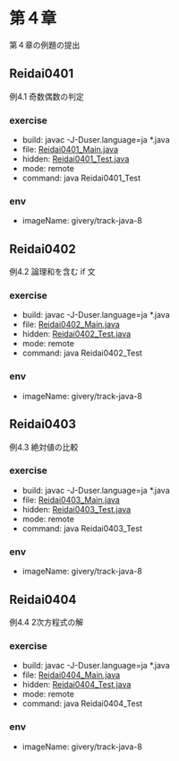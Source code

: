 # 第４章
第４章の例題の提出

## Reidai0401

例4.1 奇数偶数の判定


### exercise

- build: javac -J-Duser.language=ja *.java
- file: [Reidai0401_Main.java](./chapter4/Reidai0401_Main_debug.java)
- hidden: [Reidai0401_Test.java](./chapter4/Reidai0401_Test.java)
- mode: remote
- command: java Reidai0401_Test

### env

- imageName: givery/track-java-8


## Reidai0402

例4.2 論理和を含む if 文


### exercise

- build: javac -J-Duser.language=ja *.java
- file: [Reidai0402_Main.java](./chapter4/Reidai0402_Main_debug.java)
- hidden: [Reidai0402_Test.java](./chapter4/Reidai0402_Test.java)
- mode: remote
- command: java Reidai0402_Test

### env

- imageName: givery/track-java-8


## Reidai0403

例4.3 絶対値の比較


### exercise

- build: javac -J-Duser.language=ja *.java
- file: [Reidai0403_Main.java](./chapter4/Reidai0403_Main_debug.java)
- hidden: [Reidai0403_Test.java](./chapter4/Reidai0403_Test.java)
- mode: remote
- command: java Reidai0403_Test

### env

- imageName: givery/track-java-8


## Reidai0404

例4.4 2次方程式の解


### exercise

- build: javac -J-Duser.language=ja *.java
- file: [Reidai0404_Main.java](./chapter4/Reidai0404_Main_debug.java)
- hidden: [Reidai0404_Test.java](./chapter4/Reidai0404_Test.java)
- mode: remote
- command: java Reidai0404_Test

### env

- imageName: givery/track-java-8

